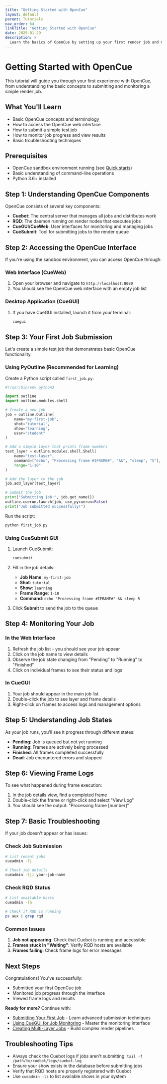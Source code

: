```yaml
---
title: "Getting Started with OpenCue"
layout: default
parent: Tutorials
nav_order: 64
linkTitle: "Getting Started with OpenCue"
date: 2025-01-29
description: >
  Learn the basics of OpenCue by setting up your first render job and monitoring its progress
---
```


# Getting Started with OpenCue

This tutorial will guide you through your first experience with OpenCue, from understanding the basic concepts to submitting and monitoring a simple render job.

## What You'll Learn

- Basic OpenCue concepts and terminology
- How to access the OpenCue web interface
- How to submit a simple test job
- How to monitor job progress and view results
- Basic troubleshooting techniques

## Prerequisites

- OpenCue sandbox environment running (see [Quick starts](/docs/quick-starts/))
- Basic understanding of command-line operations
- Python 3.6+ installed

## Step 1: Understanding OpenCue Components

OpenCue consists of several key components:

- **Cuebot**: The central server that manages all jobs and distributes work
- **RQD**: The daemon running on render nodes that executes jobs
- **CueGUI/CueWeb**: User interfaces for monitoring and managing jobs
- **CueSubmit**: Tool for submitting jobs to the render queue

## Step 2: Accessing the OpenCue Interface

If you're using the sandbox environment, you can access OpenCue through:

### Web Interface (CueWeb)
1. Open your browser and navigate to `http://localhost:8080`
2. You should see the OpenCue web interface with an empty job list

### Desktop Application (CueGUI)
1. If you have CueGUI installed, launch it from your terminal:
   ```bash
   cuegui
   ```

## Step 3: Your First Job Submission

Let's create a simple test job that demonstrates basic OpenCue functionality.

### Using PyOutline (Recommended for Learning)

Create a Python script called `first_job.py`:

```python
#!/usr/bin/env python3

import outline
import outline.modules.shell

# Create a new job
job = outline.Outline(
    name="my-first-job",
    shot="tutorial", 
    show="learning",
    user="student"
)

# Add a simple layer that prints frame numbers
test_layer = outline.modules.shell.Shell(
    name="test-layer",
    command=["echo", "Processing frame #IFRAME#", "&&", "sleep", "5"],
    range="1-10"
)

# Add the layer to the job
job.add_layer(test_layer)

# Submit the job
print("Submitting job:", job.get_name())
outline.cuerun.launch(job, use_pycuerun=False)
print("Job submitted successfully!")
```

Run the script:
```bash
python first_job.py
```

### Using CueSubmit GUI

1. Launch CueSubmit:
   ```bash
   cuesubmit
   ```

2. Fill in the job details:
   - **Job Name**: `my-first-job`
   - **Shot**: `tutorial`
   - **Show**: `learning` 
   - **Frame Range**: `1-10`
   - **Command**: `echo "Processing frame #IFRAME#" && sleep 5`

3. Click **Submit** to send the job to the queue

## Step 4: Monitoring Your Job

### In the Web Interface

1. Refresh the job list - you should see your job appear
2. Click on the job name to view details
3. Observe the job state changing from "Pending" to "Running" to "Finished"
4. Click on individual frames to see their status and logs

### In CueGUI

1. Your job should appear in the main job list
2. Double-click the job to see layer and frame details
3. Right-click on frames to access logs and management options

## Step 5: Understanding Job States

As your job runs, you'll see it progress through different states:

- **Pending**: Job is queued but not yet running
- **Running**: Frames are actively being processed
- **Finished**: All frames completed successfully
- **Dead**: Job encountered errors and stopped

## Step 6: Viewing Frame Logs

To see what happened during frame execution:

1. In the job details view, find a completed frame
2. Double-click the frame or right-click and select "View Log"
3. You should see the output: "Processing frame [number]"

## Step 7: Basic Troubleshooting

If your job doesn't appear or has issues:

### Check Job Submission
```bash
# List recent jobs
cueadmin -lj

# Check job details
cueadmin -lji your-job-name
```

### Check RQD Status
```bash
# List available hosts
cueadmin -lh

# Check if RQD is running
ps aux | grep rqd
```

### Common Issues

1. **Job not appearing**: Check that Cuebot is running and accessible
2. **Frames stuck in "Waiting"**: Verify RQD hosts are available
3. **Frames failing**: Check frame logs for error messages

## Next Steps

Congratulations! You've successfully:
- Submitted your first OpenCue job
- Monitored job progress through the interface
- Viewed frame logs and results

**Ready for more?** Continue with:
- [Submitting Your First Job](/docs/tutorials/submitting-first-job/) - Learn advanced submission techniques
- [Using CueGUI for Job Monitoring](/docs/tutorials/using-cuegui/) - Master the monitoring interface
- [Creating Multi-Layer Jobs](/docs/tutorials/multi-layer-jobs/) - Build complex render pipelines

## Troubleshooting Tips

- Always check the Cuebot logs if jobs aren't submitting: `tail -f /path/to/cuebot/logs/cuebot.log`
- Ensure your show exists in the database before submitting jobs
- Verify that RQD hosts are properly registered with Cuebot
- Use `cueadmin -ls` to list available shows in your system